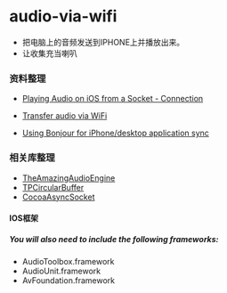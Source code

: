 # audio-via-wifi
* 把电脑上的音频发送到IPHONE上并播放出来。
* 让收集充当喇叭

### 资料整理
- [Playing Audio on iOS from a Socket - Connection](https://www.yotta.co.za/blog/2015/5/19/playing-audio-on-ios-from-a-socket-connection)
- [Transfer audio via WiFi](http://forum.theamazingaudioengine.com/discussion/596/transfer-audio-via-wifi)

- [Using Bonjour for iPhone/desktop application sync](http://shrdlu.ch/?p=27)

### 相关库整理
* [TheAmazingAudioEngine](https://github.com/TheAmazingAudioEngine/TheAmazingAudioEngine)
* [TPCircularBuffer](https://github.com/michaeltyson/TPCircularBuffer)
* [CocoaAsyncSocket](https://github.com/robbiehanson/CocoaAsyncSocket)

#### IOS框架
##### You will also need to include the following frameworks:

- AudioToolbox.framework
- AudioUnit.framework
- AvFoundation.framework
